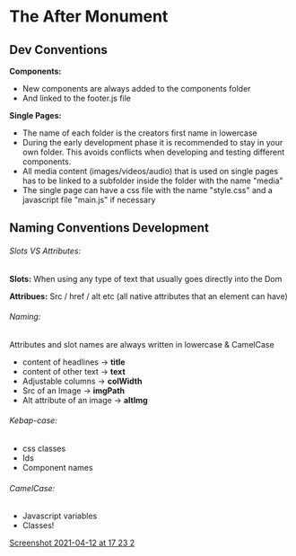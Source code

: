 # The After Monument

## Dev Conventions
**Components:**
* New components are always added to the components folder
* And linked to the footer.js file

**Single Pages:**
* The name of each folder is the creators first name in lowercase
* During the early development phase it is recommended to stay in your own folder. This avoids conflicts when developing and testing different components.
* All media content (images/videos/audio) that is used on single pages has to be linked to a subfolder inside the folder with the name "media"
* The single page can have a css file with the name "style.css" and a javascript file "main.js" if necessary

## Naming Conventions Development

###### Slots VS Attributes:

**Slots:**
When using any type of text that usually goes directly into the Dom

**Attribues:**
Src / href / alt etc (all native attributes that an element can have)

###### Naming:

Attributes and slot names are always written in lowercase & CamelCase

* content of headlines -> **title**
* content of other text -> **text**
* Adjustable columns ->  **colWidth**
* Src of an Image -> **imgPath**
* Alt attribute of an image -> **altImg**

###### Kebap-case:
* css classes
* Ids
* Component names

###### CamelCase:
* Javascript variables
* Classes!


[Screenshot 2021-04-12 at 17 23 2](https://user-images.githubusercontent.com/25203646/115879268-bf100c80-a449-11eb-86da-491c1b81ed9b.png)


